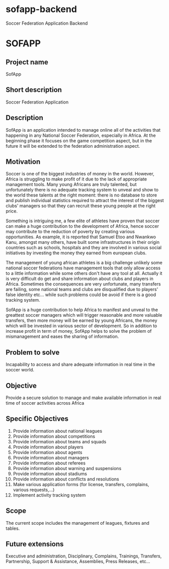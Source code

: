 # sofapp-backend
Soccer Federation Application Backend

# SOFAPP

## Project name

SofApp

## Short description

Soccer Federation Application

## Description

SofApp is an application intended to manage online all of the activities that happening in any National Soccer Federation, especially in Africa. At the beginning phase it focuses on the game competition aspect, but in the future it will be extended to the federation administration aspect.

## Motivation

Soccer is one of the biggest industries of money in the world. However, Africa is struggling to make profit of it due to the lack of appropriate management tools. Many young Africans are truly talented, but unfortunately there is no adequate tracking system to unveal and show to the world these talents at the right moment: there is no database to store and publish individual statistics required to attract the interest of the biggest clubs&#39; managers so that they can recruit these young people at the right price.

Something is intriguing me, a few elite of athletes have proven that soccer can make a huge contribution to the development of Africa, hence soccer may contribute to the reduction of poverty by creating various opportunities. As example, it is reported that Samuel Etoo and Nwankwo Kanu, amongst many others, have built some infrastructures in their origin countries such as schools, hospitals and they are involved in various social initiatives by investing the money they earned from european clubs.

The management of young african athletes is a big challenge unlikely some national soccer federations have management tools that only allow access to a little information while some others don&#39;t have any tool at all. Actually it is very difficult do get and share information about clubs and players in Africa. Sometimes the consequences are very unfortunate, many transfers are failing, some national teams and clubs are disqualified due to players&#39; false identity etc… while such problems could be avoid if there is a good tracking system.

SofApp is a huge contribution to help Africa to manifest and unveal to the greattest soccer managers which will trigger reasonable and more valuable transfers, then more money will be earned by young Africans, the money which will be invested in various sector of development. So in addition to increase profit in term of money, SofApp helps to solve the problem of mismanagement and eases the sharing of information.

## Problem to solve

Incapability to access and share adequate information in real time in the soccer world.

## Objective

Provide a secure solution to manage and make available information in real time of soccer activities across Africa

## Specific Objectives

1. Provide information about national leagues
2. Provide information about competitions
3. Provide information about teams and squads
4. Provide information about players
5. Provide information about agents
6. Provide information about managers
7. Provide information about referees
8. Provide information about warning and suspensions
9. Provide information about stadiums
10. Provide information about conflicts and resolutions
11. Make various application forms (for license, transfers, complains, various requests,…)
12. Implement activity tracking system

## Scope

The current scope includes the management of leagues, fixtures and tables.

## Future extensions

Executive and administration, Disciplinary, Complains, Trainings, Transfers, Partnership, Support &amp; Assistance, Assemblies, Press Releases, etc…

